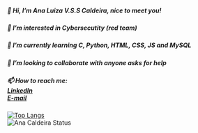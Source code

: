 <h5>👋 Hi, I’m Ana Luiza V.S.S Caldeira, nice to meet you!</h5>
<h5>👀 I’m interested in Cybersecutity (red team)</h5>
<h5>🌱 I’m currently learning C, Python, HTML, CSS, JS and MySQL</h5>
<h5>💞️ I’m looking to collaborate with anyone asks for help</h5>
<h5>📫 How to reach me:<br><a href="https://www.linkedin.com/in/ana-luiza-valente-saroldi-sibanto-caldeira-9272ba1b6/" target="_Blank">LinkedIn</a><br><a href="mailto:anavsscaldeira@gmail.com">E-mail</a></h2>


[![Top Langs](https://github-readme-stats.vercel.app/api/top-langs/?username=AnaVSSCaldeira&layout=compact)](https://github.com/AnaVSSCaldeira/github-readme-stats)
<br>![Ana Caldeira Status](https://github-readme-stats.vercel.app/api?username=AnaVSSCaldeira&theme=material-palenight&show_icons=true)
